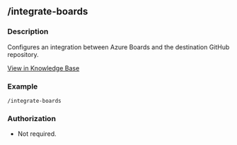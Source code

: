 ## /integrate-boards
### Description
Configures an integration between Azure Boards and the destination GitHub repository.


[View in Knowledge Base](https://kb.Warp.io/warp/commands/azure-devops/integrate-boards)



### Example

```
/integrate-boards
```
### Authorization

- Not required.
